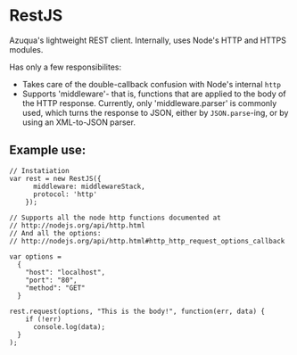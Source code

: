 RestJS
======

Azuqua's lightweight REST client. Internally, uses Node's HTTP and HTTPS modules.

Has only a few responsibilites:
- Takes care of the double-callback confusion with Node's internal `http`
- Supports 'middleware'- that is, functions that are applied to the body of the 
    HTTP response. Currently, only 'middleware.parser' is commonly used, which 
    turns the response to JSON, either by `JSON.parse`-ing, or by using an 
    XML-to-JSON parser.

Example use:
------------

    // Instatiation
    var rest = new RestJS({
          middleware: middlewareStack,
          protocol: 'http'
        });

    // Supports all the node http functions documented at 
    // http://nodejs.org/api/http.html
    // And all the options:
    // http://nodejs.org/api/http.html#http_http_request_options_callback

    var options = 
      {
        "host": "localhost",
        "port": "80",
        "method": "GET"
      }

    rest.request(options, "This is the body!", function(err, data) {
        if (!err)
          console.log(data);
      }
    );
